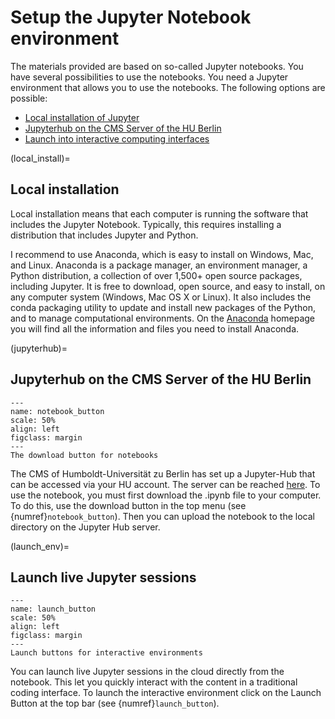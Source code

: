 # Setup the Jupyter Notebook environment

The materials provided are based on so-called Jupyter notebooks. You have
several possibilities to use the notebooks. You need a Jupyter environment that
allows you to use the notebooks. The following options are possible:

- [Local installation of Jupyter](local_install)
- [Jupyterhub on the CMS Server of the HU Berlin](jupyterhub)
- [Launch into interactive computing interfaces](launch_env)

(local_install)=
## Local installation

Local installation means that each computer is running the software that
includes the Jupyter Notebook. Typically, this requires installing a
distribution that includes Jupyter and Python.

I recommend to use Anaconda, which is easy to install on Windows, Mac, and
Linux. Anaconda is a package manager, an environment manager, a Python distribution, a
collection of over 1,500+ open source packages, including Jupyter. It is free
to download, open source, and easy to install, on any computer system (Windows,
Mac OS X or Linux). It also includes the conda packaging utility to update and
install new packages of the Python, and to manage
computational environments. On the [Anaconda](https://www.anaconda.com/products/distribution) homepage you will
find all the information and files you need to install Anaconda.

(jupyterhub)=
## Jupyterhub on the CMS Server of the HU Berlin
```{figure} ./figures/notebook_button.png
---
name: notebook_button
scale: 50%
align: left
figclass: margin
---
The download button for notebooks
```
The CMS of Humboldt-Universität zu Berlin has set up a Jupyter-Hub that can be
accessed via your HU account. The server can be reached
[here](https://jupyterhub.cms.hu-berlin.de). To use the notebook, you must
first download the .ipynb file to your computer. To do this, use the download button in the
top menu (see {numref}`notebook_button`). Then you can upload the notebook to the local directory on the
Jupyter Hub server. 

(launch_env)= 
## Launch live Jupyter sessions
```{figure} ./figures/launch_button.png
---
name: launch_button
scale: 50%
align: left
figclass: margin
---
Launch buttons for interactive environments
```
You can launch live Jupyter sessions in the cloud directly from the notebook. This
let you quickly interact with the content in a traditional coding interface.
To launch the interactive environment click on the Launch Button at the top bar
(see {numref}`launch_button`).





